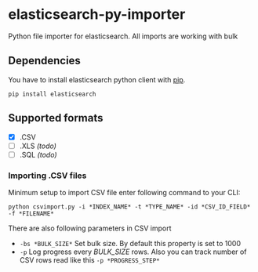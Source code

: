 # elasticsearch-py-importer
Python file importer for elasticsearch. All imports are working with bulk

## Dependencies
You have to install elasticsearch python client with [pip](https://pip.pypa.io/en/stable/installing/).

```pip install elasticsearch```

## Supported formats
- [x] .CSV
- [ ] .XLS *(todo)*
- [ ] .SQL *(todo)*

### Importing .CSV files
Minimum setup to import CSV file enter following command to your CLI:

```python csvimport.py -i *INDEX_NAME* -t *TYPE_NAME* -id *CSV_ID_FIELD* -f *FILENAME*```

There are also following parameters in CSV import
* ```-bs *BULK_SIZE*``` Set bulk size. By default this property is set to 1000
* ```-p``` Log progress every *BULK_SIZE* rows. Also you can track number of CSV rows read like this ```-p *PROGRESS_STEP*```